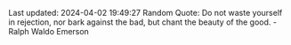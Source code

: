 Last updated: 2024-04-02 19:49:27
Random Quote: Do not waste yourself in rejection, nor bark against the bad, but chant the beauty of the good. - Ralph Waldo Emerson